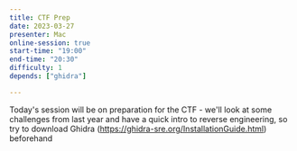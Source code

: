 ```yaml
---
title: CTF Prep
date: 2023-03-27
presenter: Mac
online-session: true
start-time: "19:00"
end-time: "20:30"
difficulty: 1
depends: ["ghidra"]

---
```


Today's session will be on preparation for the CTF - we'll look at some challenges from last year and have a quick intro to reverse engineering, so try to download Ghidra (https://ghidra-sre.org/InstallationGuide.html) beforehand